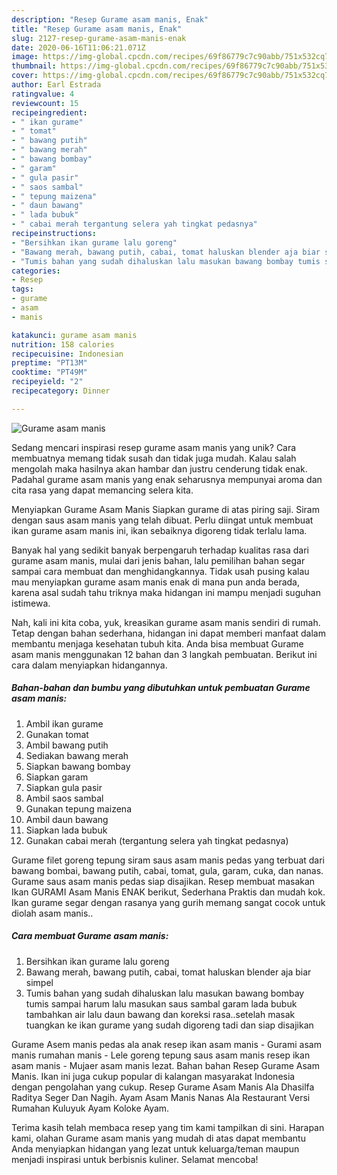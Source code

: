 ```yaml
---
description: "Resep Gurame asam manis, Enak"
title: "Resep Gurame asam manis, Enak"
slug: 2127-resep-gurame-asam-manis-enak
date: 2020-06-16T11:06:21.071Z
image: https://img-global.cpcdn.com/recipes/69f86779c7c90abb/751x532cq70/gurame-asam-manis-foto-resep-utama.jpg
thumbnail: https://img-global.cpcdn.com/recipes/69f86779c7c90abb/751x532cq70/gurame-asam-manis-foto-resep-utama.jpg
cover: https://img-global.cpcdn.com/recipes/69f86779c7c90abb/751x532cq70/gurame-asam-manis-foto-resep-utama.jpg
author: Earl Estrada
ratingvalue: 4
reviewcount: 15
recipeingredient:
- " ikan gurame"
- " tomat"
- " bawang putih"
- " bawang merah"
- " bawang bombay"
- " garam"
- " gula pasir"
- " saos sambal"
- " tepung maizena"
- " daun bawang"
- " lada bubuk"
- " cabai merah tergantung selera yah tingkat pedasnya"
recipeinstructions:
- "Bersihkan ikan gurame lalu goreng"
- "Bawang merah, bawang putih, cabai, tomat haluskan blender aja biar simpel"
- "Tumis bahan yang sudah dihaluskan lalu masukan bawang bombay tumis sampai harum lalu masukan saus sambal garam lada bubuk tambahkan air lalu daun bawang dan koreksi rasa..setelah masak tuangkan ke ikan gurame yang sudah digoreng tadi dan siap disajikan"
categories:
- Resep
tags:
- gurame
- asam
- manis

katakunci: gurame asam manis 
nutrition: 158 calories
recipecuisine: Indonesian
preptime: "PT13M"
cooktime: "PT49M"
recipeyield: "2"
recipecategory: Dinner

---
```



![Gurame asam manis](https://img-global.cpcdn.com/recipes/69f86779c7c90abb/751x532cq70/gurame-asam-manis-foto-resep-utama.jpg)

Sedang mencari inspirasi resep gurame asam manis yang unik? Cara membuatnya memang tidak susah dan tidak juga mudah. Kalau salah mengolah maka hasilnya akan hambar dan justru cenderung tidak enak. Padahal gurame asam manis yang enak seharusnya mempunyai aroma dan cita rasa yang dapat memancing selera kita.

Menyiapkan Gurame Asam Manis Siapkan gurame di atas piring saji. Siram dengan saus asam manis yang telah dibuat. Perlu diingat untuk membuat ikan gurame asam manis ini, ikan sebaiknya digoreng tidak terlalu lama.

Banyak hal yang sedikit banyak berpengaruh terhadap kualitas rasa dari gurame asam manis, mulai dari jenis bahan, lalu pemilihan bahan segar sampai cara membuat dan menghidangkannya. Tidak usah pusing kalau mau menyiapkan gurame asam manis enak di mana pun anda berada, karena asal sudah tahu triknya maka hidangan ini mampu menjadi suguhan istimewa.


Nah, kali ini kita coba, yuk, kreasikan gurame asam manis sendiri di rumah. Tetap dengan bahan sederhana, hidangan ini dapat memberi manfaat dalam membantu menjaga kesehatan tubuh kita. Anda bisa membuat Gurame asam manis menggunakan 12 bahan dan 3 langkah pembuatan. Berikut ini cara dalam menyiapkan hidangannya.

<!--inarticleads1-->

##### Bahan-bahan dan bumbu yang dibutuhkan untuk pembuatan Gurame asam manis:

1. Ambil  ikan gurame
1. Gunakan  tomat
1. Ambil  bawang putih
1. Sediakan  bawang merah
1. Siapkan  bawang bombay
1. Siapkan  garam
1. Siapkan  gula pasir
1. Ambil  saos sambal
1. Gunakan  tepung maizena
1. Ambil  daun bawang
1. Siapkan  lada bubuk
1. Gunakan  cabai merah (tergantung selera yah tingkat pedasnya)


Gurame filet goreng tepung siram saus asam manis pedas yang terbuat dari bawang bombai, bawang putih, cabai, tomat, gula, garam, cuka, dan nanas. Gurame saus asam manis pedas siap disajikan. Resep membuat masakan Ikan GURAMI Asam Manis ENAK berikut, Sederhana Praktis dan mudah kok. Ikan gurame segar dengan rasanya yang gurih memang sangat cocok untuk diolah asam manis.. 

<!--inarticleads2-->

##### Cara membuat Gurame asam manis:

1. Bersihkan ikan gurame lalu goreng
1. Bawang merah, bawang putih, cabai, tomat haluskan blender aja biar simpel
1. Tumis bahan yang sudah dihaluskan lalu masukan bawang bombay tumis sampai harum lalu masukan saus sambal garam lada bubuk tambahkan air lalu daun bawang dan koreksi rasa..setelah masak tuangkan ke ikan gurame yang sudah digoreng tadi dan siap disajikan


Gurame Asem manis pedas ala anak resep ikan asam manis - Gurami asam manis rumahan manis - Lele goreng tepung saus asam manis resep ikan asam manis - Mujaer asam manis lezat. Bahan bahan Resep Gurame Asam Manis. Ikan ini juga cukup popular di kalangan masyarakat Indonesia dengan pengolahan yang cukup. Resep Gurame Asam Manis Ala Dhasilfa Raditya Seger Dan Nagih. Ayam Asam Manis Nanas Ala Restaurant Versi Rumahan Kuluyuk Ayam Koloke Ayam. 

Terima kasih telah membaca resep yang tim kami tampilkan di sini. Harapan kami, olahan Gurame asam manis yang mudah di atas dapat membantu Anda menyiapkan hidangan yang lezat untuk keluarga/teman maupun menjadi inspirasi untuk berbisnis kuliner. Selamat mencoba!
